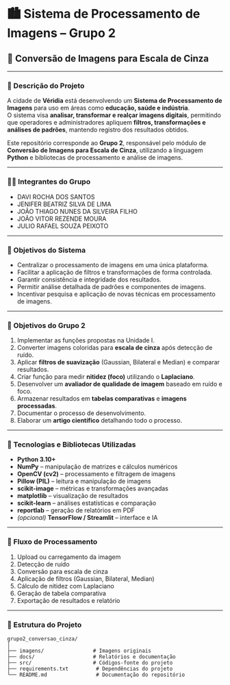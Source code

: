 # 🏙️ Sistema de Processamento de Imagens – Grupo 2  
## 🧩 Conversão de Imagens para Escala de Cinza  

---

### 📘 Descrição do Projeto
A cidade de **Véridia** está desenvolvendo um **Sistema de Processamento de Imagens** para uso em áreas como **educação, saúde e indústria**.  
O sistema visa **analisar, transformar e realçar imagens digitais**, permitindo que operadores e administradores apliquem **filtros, transformações e análises de padrões**, mantendo registro dos resultados obtidos.  

Este repositório corresponde ao **Grupo 2**, responsável pelo módulo de **Conversão de Imagens para Escala de Cinza**, utilizando a linguagem **Python** e bibliotecas de processamento e análise de imagens.  

---

### 👩‍💻 Integrantes do Grupo

- DAVI ROCHA DOS SANTOS 
- JENIFER BEATRIZ SILVA DE LIMA 
- JOÃO THIAGO NUNES DA SILVEIRA FILHO 
- JOÃO VITOR REZENDE MOURA 
- JULIO RAFAEL SOUZA PEIXOTO 

---

### 🎯 Objetivos do Sistema
- Centralizar o processamento de imagens em uma única plataforma.  
- Facilitar a aplicação de filtros e transformações de forma controlada.  
- Garantir consistência e integridade dos resultados.  
- Permitir análise detalhada de padrões e componentes de imagens.  
- Incentivar pesquisa e aplicação de novas técnicas em processamento de imagens.  

---

### 🧱 Objetivos do Grupo 2
1. Implementar as funções propostas na Unidade I.  
2. Converter imagens coloridas para **escala de cinza** após detecção de ruído.  
3. Aplicar **filtros de suavização** (Gaussian, Bilateral e Median) e comparar resultados.  
4. Criar função para medir **nitidez (foco)** utilizando o **Laplaciano**.  
5. Desenvolver um **avaliador de qualidade de imagem** baseado em ruído e foco.  
6. Armazenar resultados em **tabelas comparativas** e **imagens processadas**.  
7. Documentar o processo de desenvolvimento.  
8. Elaborar um **artigo científico** detalhando todo o processo.  

---

### 🧰 Tecnologias e Bibliotecas Utilizadas
- **Python 3.10+**  
- **NumPy** – manipulação de matrizes e cálculos numéricos  
- **OpenCV (cv2)** – processamento e filtragem de imagens  
- **Pillow (PIL)** – leitura e manipulação de imagens  
- **scikit-image** – métricas e transformações avançadas  
- **matplotlib** – visualização de resultados  
- **scikit-learn** – análises estatísticas e comparação  
- **reportlab** – geração de relatórios em PDF  
- *(opcional)* **TensorFlow / Streamlit** – interface e IA  

---

### 🧪 Fluxo de Processamento
1. Upload ou carregamento da imagem
2. Detecção de ruído
3. Conversão para escala de cinza
4. Aplicação de filtros (Gaussian, Bilateral, Median)
5. Cálculo de nitidez com Laplaciano
6. Geração de tabela comparativa
7. Exportação de resultados e relatório

---

### 📁 Estrutura do Projeto
```plaintext
grupo2_conversao_cinza/
│
├── imagens/                # Imagens originais
├── docs/                   # Relatórios e documentação
├── src/                    # Códigos-fonte do projeto
├── requirements.txt         # Dependências do projeto
└── README.md                # Documentação do repositório





